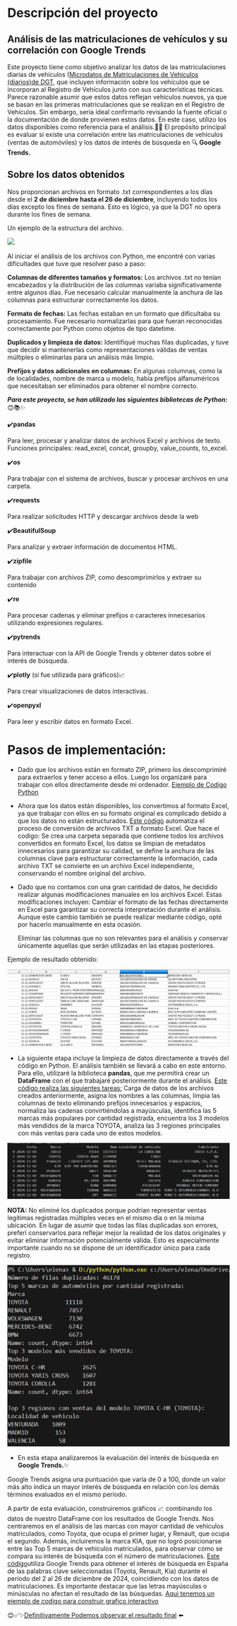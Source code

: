 # Descripción del proyecto
## Análisis de las matriculaciones de vehículos y su correlación con Google Trends
Este proyecto tiene como objetivo analizar los datos de las matriculaciones diarias de vehículos 
([Microdatos de Matriculaciones de Vehículos (diarios)de DGT](https://www.dgt.es/menusecundario/dgt-en-cifras/dgt-en-cifras-resultados/dgt-en-cifras-detalle/Microdatos-de-Matriculaciones-de-Vehiculos-diarios/), que incluyen información sobre los vehículos que se incorporan al Registro de Vehículos junto con sus características técnicas. Parece razonable asumir que estos datos reflejan vehículos nuevos, ya que se basan en las primeras matriculaciones que se realizan en el Registro de Vehículos. Sin embargo, sería ideal confirmarlo revisando la fuente oficial o la documentación de donde provienen estos datos. En este caso, utilizo los datos disponibles como referencia para el análisis.🚗🚙
El propósito principal es evaluar si existe una correlación entre las matriculaciones de vehículos (ventas de automóviles) y los datos de interés de búsqueda en 🔍 **Google Trends.**

## Sobre los datos obtenidos
Nos proporcionan archivos en formato .txt correspondientes a los días desde el **2 de diciembre hasta el 26 de diciembre**, incluyendo todos los días excepto los fines de semana. Esto es lógico, ya que la DGT no opera durante los fines de semana.

Un ejemplo de la estructura del archivo.

![](https://github.com/user-attachments/assets/f7bb77cf-70b9-450e-9c54-514f435b98b2)


Al iniciar el análisis de los archivos con Python, me encontré con varias dificultades que tuve que resolver paso a paso:

**Columnas de diferentes tamaños y formatos:**
Los archivos .txt no tenían encabezados y la distribución de las columnas variaba significativamente entre algunos días.
Fue necesario calcular manualmente la anchura de las columnas para estructurar correctamente los datos.

**Formato de fechas:**
Las fechas estaban en un formato que dificultaba su procesamiento. Fue necesario normalizarlas para que fueran reconocidas correctamente por Python como objetos de tipo datetime.

**Duplicados y limpieza de datos:**
Identifiqué muchas filas duplicadas, y tuve que decidir si mantenerlas como representaciones válidas de ventas múltiples o eliminarlas para un análisis más limpio.

**Prefijos y datos adicionales en columnas:**
En algunas columnas, como la de localidades, nombre de marca u modelo, había prefijos alfanuméricos que necesitaban ser eliminados para obtener el nombre correcto.




***Para este proyecto, se han utilizado las siguientes bibliotecas de Python:*** 😊📚✨

✔️**pandas**
   
Para leer, procesar y analizar datos de archivos Excel y archivos de texto.
Funciones principales: read_excel, concat, groupby, value_counts, to_excel.

✔️**os**
   
Para trabajar con el sistema de archivos, buscar y procesar archivos en una carpeta.

✔️**requests**

Para realizar solicitudes HTTP y descargar archivos desde la web

✔️**BeautifulSoup**

Para analizar y extraer información de documentos HTML.

✔️**zipfile**

Para trabajar con archivos ZIP, como descomprimirlos y extraer su contenido

✔️**re**

Para procesar cadenas y eliminar prefijos o caracteres innecesarios utilizando expresiones regulares.

✔️**pytrends**

Para interactuar con la API de Google Trends y obtener datos sobre el interés de búsqueda.

✔️**plotly** (si fue utilizada para gráficos)📈
   
Para crear visualizaciones de datos interactivas.

✔️**openpyxl**
   
Para leer y escribir datos en formato Excel.

# Pasos de implementación:

- Dado que los archivos están en formato ZIP, primero los descomprimiré para extraerlos y tener acceso a ellos. 
Luego los organizaré para trabajar con ellos directamente desde mi ordenador.
[Ejemplo de Codigo Python](https://github.com/elena210910/dgt_google-trands/blob/main/dgt_zip.py)

- Ahora que los datos están disponibles, los convertimos al formato Excel, ya que trabajar con ellos en su formato original es complicado debido
a que los datos no están estructurados.
[Este código](https://github.com/elena210910/dgt_google-trands/blob/main/dgt_txt_to_exsel.py) automatiza el proceso de conversión de archivos TXT a formato Excel.
Que hace el codigo: Se crea una carpeta separada que contiene todos los archivos convertidos en formato Excel, los datos se limpian de metadatos innecesarios para garantizar su calidad,
se define la anchura de las columnas clave para estructurar correctamente la información, cada archivo TXT se convierte en un archivo Excel independiente, conservando el nombre original del archivo.

- Dado que no contamos con una gran cantidad de datos, he decidido realizar algunas modificaciones manuales en los archivos Excel. 
Estas modificaciones incluyen: 
Cambiar el formato de las fechas directamente en Excel para garantizar su correcta interpretación durante el análisis.
Aunque este cambio también se puede realizar mediante código, opté por hacerlo manualmente en esta ocasión.

  Eliminar las columnas que no son relevantes para el análisis y conservar únicamente aquellas que serán utilizadas en las etapas posteriores.

Ejemplo de resultado obtenido:

![](https://github.com/elena210910/dgt_google-trands/blob/main/foto_xlxs.PNG)


- La siguiente etapa incluye la limpieza de datos directamente a través del código en Python. El análisis también se llevará a cabo en este entorno.
Para ello, utilizaré la biblioteca **pandas**, que me permitirá crear un **DataFrame** con el que trabajaré posteriormente durante el análisis.
[Este código realiza las siguientes tareas:](https://github.com/elena210910/dgt_google-trands/blob/main/df_create.py)
Carga de datos de los archivos creados anteriormente, asigna los nombres a las columnas, limpia las columnas de texto eliminando prefijos innecesarios y espacios, normaliza las cadenas convirtiéndolas a mayúsculas, identifica las 5 marcas más populares por cantidad registrada,
encuentra los 3 modelos más vendidos de la marca TOYOTA, analiza las 3 regiones principales con más ventas para cada uno de estos modelos.

![](https://github.com/elena210910/dgt_google-trands/blob/main/table_df.PNG)


**NOTA:** No eliminé los duplicados porque podrían representar ventas legítimas registradas múltiples veces en el mismo día o en la misma ubicación. En lugar de asumir que todas las filas duplicadas son errores, preferí conservarlos para reflejar mejor la realidad de los datos originales y evitar eliminar información potencialmente válida. Esto es especialmente importante cuando no se dispone de un identificador único para cada registro.

![Ejemplo deresultado](https://github.com/elena210910/dgt_google-trands/blob/main/df_screen.PNG)




- En esta etapa analizaremos la evaluación del interés de búsqueda en **Google Trends.**✨

Google Trends asigna una puntuación que varía de 0 a 100, donde un valor más alto indica un mayor interés de búsqueda en relación con los demás términos evaluados en el mismo período.

A partir de esta evaluación, construiremos gráficos 📈 combinando los datos de nuestro DataFrame con los resultados de Google Trends. Nos centraremos en el análisis de las marcas con mayor cantidad de vehículos matriculados, como Toyota, que ocupa el primer lugar, y Renault, que ocupa el segundo. Además, incluiremos la marca KIA, que no logró posicionarse entre las Top 5 marcas de vehículos matriculados, para observar cómo se compara su interés de búsqueda con el número de matriculaciones.
[Este código](https://github.com/elena210910/dgt_google-trands/blob/main/google_data.py)utiliza Google Trends para obtener el interés de búsqueda en España de las palabras clave seleccionadas (Toyota, Renault, Kia) durante el período del 2 al 26 de diciembre de 2024, coincidiendo con los datos de matriculaciones. Es importante destacar que las letras mayúsculas o minúsculas no afectan el resultado de las búsquedas.
[Aqui tenemos un ejemplo de codigo para construir grafico interactivo](https://github.com/elena210910/dgt_google-trands/blob/main/chart.py)

😊✅✨[Definitivamente Podemos observar el resultado final](https://sparkling-conkies-21fc82.netlify.app/) ⬅️





